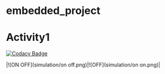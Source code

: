 # embedded_project


# Activity1

[![Codacy Badge](https://app.codacy.com/project/badge/Grade/c37a5ce0d3c146e58349e71e648c9291)](https://app.codacy.com/gh/pydimanigupta256316/embedded_project/dashboard?utm_source=github.com&amp;utm_medium=referral&amp;utm_content=pydimanigupta256316/&amp;utm_campaign=Badge_Grade)

|![ON OFF](simulation/on off.png)|![OFF](simulation/on on.png)|